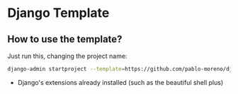 # Django Template

## How to use the template?

Just run this, changing the project name:

```bash
django-admin startproject --template=https://github.com/pablo-moreno/django-template/archive/refs/heads/main.zip <project name>
```

- Django's extensions already installed (such as the beautiful shell plus)
